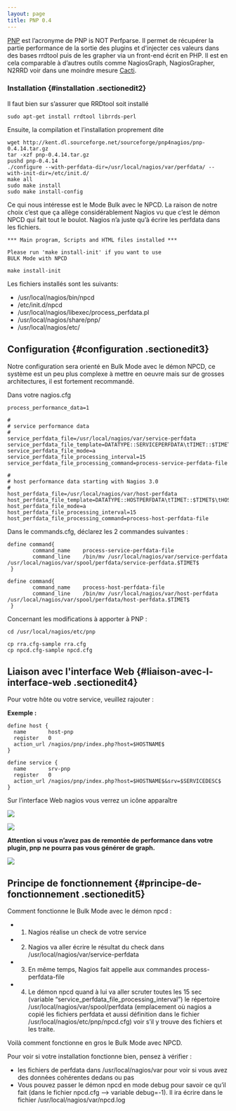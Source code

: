 ```yaml
---
layout: page
title: PNP 0.4
---
```


[PNP](http://www.pnp4nagios.org/pnp/start "http://www.pnp4nagios.org/pnp/start")
est l’acronyme de PNP is NOT Perfparse. Il permet de récupérer la partie
performance de la sortie des plugins et d’injecter ces valeurs dans des
bases rrdtool puis de les grapher via un front-end écrit en PHP. Il est
en cela comparable à d’autres outils comme NagiosGraph, NagiosGrapher,
N2RRD voir dans une moindre mesure
[Cacti](../../../cacti/start.html "cacti:start").

### Installation {#installation .sectionedit2}

Il faut bien sur s’assurer que RRDtool soit installé

~~~ {.code .bash}
sudo apt-get install rrdtool librrds-perl
~~~

Ensuite, la compilation et l’installation proprement dite

~~~
wget http://kent.dl.sourceforge.net/sourceforge/pnp4nagios/pnp-0.4.14.tar.gz
tar -xzf pnp-0.4.14.tar.gz
pushd pnp-0.4.14
./configure --with-perfdata-dir=/usr/local/nagios/var/perfdata/ --with-init-dir=/etc/init.d/
make all
sudo make install
sudo make install-config
~~~

Ce qui nous intéresse est le Mode Bulk avec le NPCD. La raison de notre
choix c’est que ça allège considérablement Nagios vu que c’est le démon
NPCD qui fait tout le boulot. Nagios n’a juste qu’à écrire les perfdata
dans les fichiers.

~~~
*** Main program, Scripts and HTML files installed ***

Please run 'make install-init' if you want to use
BULK Mode with NPCD

make install-init
~~~

Les fichiers installés sont les suivants:

-   /usr/local/nagios/bin/npcd
-   /etc/init.d/npcd
-   /usr/local/nagios/libexec/process\_perfdata.pl
-   /usr/local/nagios/share/pnp/
-   /usr/local/nagios/etc/

Configuration {#configuration .sectionedit3}
-------------

Notre configuration sera orienté en Bulk Mode avec le démon NPCD, ce
système est un peu plus complexe à mettre en oeuvre mais sur de grosses
architectures, il est fortement recommandé.

Dans votre nagios.cfg

~~~
process_performance_data=1

#
# service performance data
#
service_perfdata_file=/usr/local/nagios/var/service-perfdata
service_perfdata_file_template=DATATYPE::SERVICEPERFDATA\tTIMET::$TIMET$\tHOSTNAME::$HOSTNAME$\tSERVICEDESC::$SERVICEDESC$\tSERVICEPERFDATA::$SERVICEPERFDATA$\tSERVICECHECKCOMMAND::$SERVICECHECKCOMMAND$\tHOSTSTATE::$HOSTSTATE$\tHOSTSTATETYPE::$HOSTSTATETYPE$\tSERVICESTATE::$SERVICESTATE$\tSERVICESTATETYPE::$SERVICESTATETYPE$\tSERVICEOUTPUT::$SERVICEOUTPUT$
service_perfdata_file_mode=a
service_perfdata_file_processing_interval=15
service_perfdata_file_processing_command=process-service-perfdata-file

#
# host performance data starting with Nagios 3.0
# 
host_perfdata_file=/usr/local/nagios/var/host-perfdata
host_perfdata_file_template=DATATYPE::HOSTPERFDATA\tTIMET::$TIMET$\tHOSTNAME::$HOSTNAME$\tHOSTPERFDATA::$HOSTPERFDATA$\tHOSTCHECKCOMMAND::$HOSTCHECKCOMMAND$\tHOSTSTATE::$HOSTSTATE$\tHOSTSTATETYPE::$HOSTSTATETYPE$\tHOSTOUTPUT::$HOSTOUTPUT$
host_perfdata_file_mode=a
host_perfdata_file_processing_interval=15
host_perfdata_file_processing_command=process-host-perfdata-file
~~~

Dans le commands.cfg, déclarez les 2 commandes suivantes :

~~~
define command{
        command_name    process-service-perfdata-file
        command_line    /bin/mv /usr/local/nagios/var/service-perfdata /usr/local/nagios/var/spool/perfdata/service-perfdata.$TIMET$
 }

define command{
        command_name    process-host-perfdata-file
        command_line    /bin/mv /usr/local/nagios/var/host-perfdata /usr/local/nagios/var/spool/perfdata/host-perfdata.$TIMET$
 }
~~~

Concernant les modifications à apporter à PNP :

~~~
cd /usr/local/nagios/etc/pnp

cp rra.cfg-sample rra.cfg
cp npcd.cfg-sample npcd.cfg
~~~

Liaison avec l'interface Web {#liaison-avec-l-interface-web .sectionedit4}
----------------------------

Pour votre hôte ou votre service, veuillez rajouter :

**Exemple :**

~~~
define host {
  name       host-pnp
  register   0
  action_url /nagios/pnp/index.php?host=$HOSTNAME$
}

define service {
  name       srv-pnp
  register   0
  action_url /nagios/pnp/index.php?host=$HOSTNAME$&srv=$SERVICEDESC$
}
~~~

Sur l’interface Web nagios vous verrez un icône apparaître

[![](../..//assets/media/addons/addons/pnp/icone_graph.png@w=700&h=100)](../..//_detail/addons/addons/pnp/icone_graph.png@id=nagios%253Aaddons%253Apnp%253Apnp-0.4.html "addons:addons:pnp:icone_graph.png")

[![](../..//assets/media/addons/addons/pnp/graph.png@w=700&h=370)](../..//_detail/addons/addons/pnp/graph.png@id=nagios%253Aaddons%253Apnp%253Apnp-0.4.html "addons:addons:pnp:graph.png")

**Attention si vous n’avez pas de remontée de performance dans votre
plugin, pnp ne pourra pas vous générer de graph.**

[![](../..//assets/media/addons/addons/pnp/srv_info.png)](../..//_detail/addons/addons/pnp/srv_info.png@id=nagios%253Aaddons%253Apnp%253Apnp-0.4.html "addons:addons:pnp:srv_info.png")

Principe de fonctionnement {#principe-de-fonctionnement .sectionedit5}
--------------------------

Comment fonctionne le Bulk Mode avec le démon npcd :

-   1) Nagios réalise un check de votre service
-   2) Nagios va aller écrire le résultat du check dans
    /usr/local/nagios/var/service-perfdata
-   3) En même temps, Nagios fait appelle aux commandes
    process-perfdata-file
-   4) Le démon npcd quand à lui va aller scruter toutes les 15 sec
    (variable “service\_perfdata\_file\_processing\_interval”) le
    répertoire /usr/local/nagios/var/spool/perfdata (emplacement où
    nagios a copié les fichiers perfdata et aussi définition dans le
    fichier /usr/local/nagios/etc/pnp/npcd.cfg) voir s’il y trouve des
    fichiers et les traite.

Voilà comment fonctionne en gros le Bulk Mode avec NPCD.

Pour voir si votre installation fonctionne bien, pensez à vérifier :

-   les fichiers de perfdata dans /usr/local/nagios/var pour voir si
    vous avez des données cohérentes dedans ou pas
-   Vous pouvez passer le démon npcd en mode debug pour savoir ce qu’il
    fait (dans le fichier npcd.cfg –\> variable debug=-1). Il ira écrire
    dans le fichier /usr/local/nagios/var/npcd.log